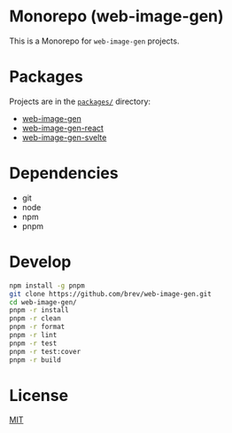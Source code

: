 # Monorepo (web-image-gen)

This is a Monorepo for `web-image-gen` projects.

# Packages

Projects are in the [`packages/`][packages] directory:

- [web-image-gen][web-image-gen]
- [web-image-gen-react][web-image-gen-react]
- [web-image-gen-svelte][web-image-gen-svelte]

# Dependencies

- git
- node
- npm
- pnpm

# Develop

```sh
npm install -g pnpm
git clone https://github.com/brev/web-image-gen.git
cd web-image-gen/
pnpm -r install
pnpm -r clean
pnpm -r format
pnpm -r lint
pnpm -r test
pnpm -r test:cover
pnpm -r build
```

# License

[MIT][mit-license]

[mit-license]: https://mit-license.org/
[packages]: https://github.com/brev/web-image-gen/tree/main/packages
[web-image-gen]: https://github.com/brev/web-image-gen/tree/main/packages/cli#readme
[web-image-gen-react]: https://github.com/brev/web-image-gen/tree/main/packages/react#readme
[web-image-gen-svelte]: https://github.com/brev/web-image-gen/tree/main/packages/svelte#readme

